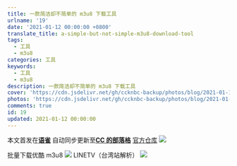 ```yaml
---
title: 一款简洁却不简单的 m3u8 下载工具
urlname: '19'
date: '2021-01-12 00:00:00 +0800'
translate_title: a-simple-but-not-simple-m3u8-download-tool
tags:
  - 工具
  - m3u8
categories: 工具
keywords:
  - 工具
  - m3u8
description: 一款简洁却不简单的 m3u8 下载工具
cover: 'https://cdn.jsdelivr.net/gh/ccknbc-backup/photos/blog/2021-01-18~15-35-50.webp'
photos: 'https://cdn.jsdelivr.net/gh/ccknbc-backup/photos/blog/2021-01-18~15-35-50.webp'
comments: true
id: 19
updated: 2021-01-12 00:00:00
---
```


本文首发在[**语雀**](https://www.yuque.com/ccknbc/blog/19)
自动同步更新至[**CC 的部落格**](https://blog.ccknbc.cc/posts/a-simple-but-not-simple-m3u8-download-tool)
[官方仓库](https://github.com/nilaoda/N_m3u8DL-CLI)
![](https://cdn.nlark.com/yuque/0/2021/gif/8391407/1610273643341-942cd95d-6f1e-4356-afc9-d5961c7d078a.gif#height=789&id=DWAEX&originHeight=789&originWidth=1121&originalType=binary&size=0&status=done&style=none&width=1121)

批量下载优酷 m3u8
![](https://cdn.nlark.com/yuque/0/2021/gif/8391407/1610273775655-7e8c3956-6d5a-4760-a59b-d02e6c21126e.gif#height=518&id=dbZd1&originHeight=518&originWidth=950&originalType=binary&size=0&status=done&style=none&width=950)
LINETV（台湾站解析）
![](https://cdn.nlark.com/yuque/0/2021/gif/8391407/1610273823214-764f768e-4b64-4073-8793-498c61a30285.gif#height=555&id=Wna2R&originHeight=555&originWidth=734&originalType=binary&size=0&status=done&style=none&width=734)
